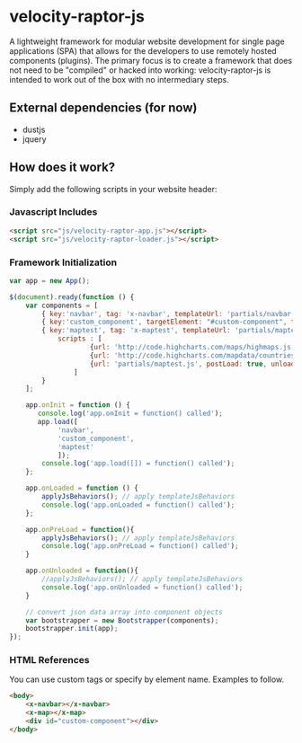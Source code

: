# velocity-raptor-js
A lightweight framework for modular website development for single page applications (SPA) that allows for the developers to use remotely hosted components (plugins). The primary focus is to create a framework that does not need to be "compiled" or hacked into working: velocity-raptor-js is intended to work out of the box with no intermediary steps.

## External dependencies (for now)
- dustjs
- jquery

## How does it work?

Simply add the following scripts in your website header:

### Javascript Includes
```html
<script src="js/velocity-raptor-app.js"></script>
<script src="js/velocity-raptor-loader.js"></script>
```

### Framework Initialization
```javascript
var app = new App();

$(document).ready(function () {
    var components = [
        { key:'navbar', tag: 'x-navbar', templateUrl: 'partials/navbar.html', eagerLoad: true, dataUrl: null },
        { key:'custom_component', targetElement: "#custom-component", templateUrl: 'partials/custom.html', eagerLoad: true, dataUrl: null },
        { key:'maptest', tag: 'x-maptest', templateUrl: 'partials/maptest.html', eagerLoad: false, dataUrl: null, 
            scripts : [
                    {url: 'http://code.highcharts.com/maps/highmaps.js', postLoad: false, unload: false},
                    {url: 'http://code.highcharts.com/mapdata/countries/us/us-all.js', postLoad: false, unload: false},
                    {url: 'partials/maptest.js', postLoad: true, unload: true}
                ] 
        }
    ];                    

    app.onInit = function () {
       console.log('app.onInit = function() called');
       app.load([
            'navbar',
            'custom_component',
            'maptest'
            ]);
        console.log('app.load([]) = function() called');
    };

    app.onLoaded = function () { 
        applyJsBehaviors(); // apply templateJsBehaviors   
        console.log('app.onLoaded = function() called');
    }; 

    app.onPreLoad = function(){
        applyJsBehaviors(); // apply templateJsBehaviors   
        console.log('app.onPreLoad = function() called');
    }

    app.onUnloaded = function(){
        //applyJsBehaviors(); // apply templateJsBehaviors   
        console.log('app.onUnloaded = function() called');
    }

    // convert json data array into component objects
    var bootstrapper = new Bootstrapper(components);
    bootstrapper.init(app);
});
```

### HTML References
You can use custom tags or specify by element name. Examples to follow.

```html
<body>
    <x-navbar></x-navbar>
    <x-map></x-map>
    <div id="custom-component"></div>
</body>
